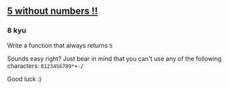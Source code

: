 <h2><a href=https://www.codewars.com/kata/59441520102eaa25260000bf/train/javascript target="_blank">5 without numbers !!</a></h2><h3>8 kyu</h3><p>Write a function that always returns <code>5</code></p><p>Sounds easy right? Just bear in mind that you can't use any of the following characters: <code>0123456789*+-/</code></p><p>Good luck :)</p>